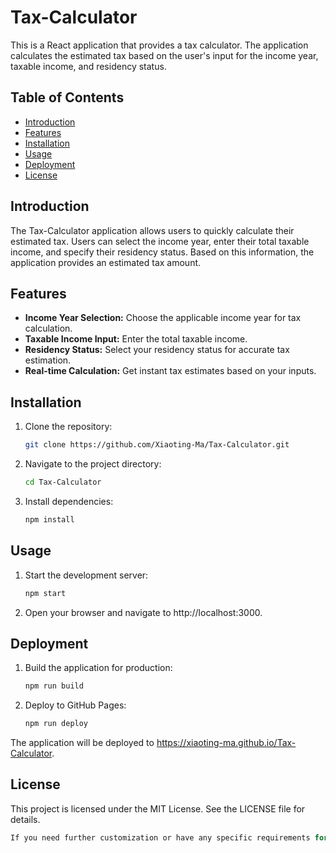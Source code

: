 # Tax-Calculator

This is a React application that provides a tax calculator. The application calculates the estimated tax based on the user's input for the income year, taxable income, and residency status.

## Table of Contents
- [Introduction](#introduction)
- [Features](#features)
- [Installation](#installation)
- [Usage](#usage)
- [Deployment](#deployment)
- [License](#license)

## Introduction

The Tax-Calculator application allows users to quickly calculate their estimated tax. Users can select the income year, enter their total taxable income, and specify their residency status. Based on this information, the application provides an estimated tax amount.

## Features

- **Income Year Selection:** Choose the applicable income year for tax calculation.
- **Taxable Income Input:** Enter the total taxable income.
- **Residency Status:** Select your residency status for accurate tax estimation.
- **Real-time Calculation:** Get instant tax estimates based on your inputs.

## Installation

1. Clone the repository:
   ```bash
   git clone https://github.com/Xiaoting-Ma/Tax-Calculator.git
2. Navigate to the project directory:
   ```bash
   cd Tax-Calculator
3. Install dependencies:
   ```bash
   npm install
   
## Usage

1. Start the development server:
   ```bash
   npm start
2. Open your browser and navigate to http://localhost:3000.

## Deployment

1. Build the application for production:
   ```bash
   npm run build
2. Deploy to GitHub Pages:
   ```bash
   npm run deploy
The application will be deployed to https://xiaoting-ma.github.io/Tax-Calculator.

## License

This project is licensed under the MIT License. See the LICENSE file for details.
```rust
If you need further customization or have any specific requirements for the README file, please let me know!
